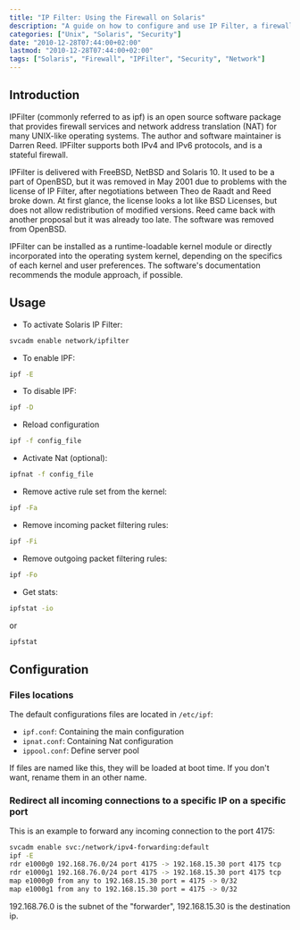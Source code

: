 ```yaml
---
title: "IP Filter: Using the Firewall on Solaris"
description: "A guide on how to configure and use IP Filter, a firewall solution for Solaris operating systems."
categories: ["Unix", "Solaris", "Security"]
date: "2010-12-28T07:44:00+02:00"
lastmod: "2010-12-28T07:44:00+02:00"
tags: ["Solaris", "Firewall", "IPFilter", "Security", "Network"]
---
```


## Introduction

IPFilter (commonly referred to as ipf) is an open source software package that provides firewall services and network address translation (NAT) for many UNIX-like operating systems. The author and software maintainer is Darren Reed. IPFilter supports both IPv4 and IPv6 protocols, and is a stateful firewall.

IPFilter is delivered with FreeBSD, NetBSD and Solaris 10. It used to be a part of OpenBSD, but it was removed in May 2001 due to problems with the license of IP Filter, after negotiations between Theo de Raadt and Reed broke down. At first glance, the license looks a lot like BSD Licenses, but does not allow redistribution of modified versions. Reed came back with another proposal but it was already too late. The software was removed from OpenBSD.

IPFilter can be installed as a runtime-loadable kernel module or directly incorporated into the operating system kernel, depending on the specifics of each kernel and user preferences. The software's documentation recommends the module approach, if possible.

## Usage

- To activate Solaris IP Filter:

```bash
svcadm enable network/ipfilter
```

- To enable IPF:

```bash
ipf -E
```

- To disable IPF:

```bash
ipf -D
```

- Reload configuration

```bash
ipf -f config_file
```

- Activate Nat (optional):

```bash
ipfnat -f config_file
```

- Remove active rule set from the kernel:

```bash
ipf -Fa
```

- Remove incoming packet filtering rules:

```bash
ipf -Fi
```

- Remove outgoing packet filtering rules:

```bash
ipf -Fo
```

- Get stats:

```bash
ipfstat -io
```

or

```bash
ipfstat
```

## Configuration

### Files locations

The default configurations files are located in `/etc/ipf`:

- `ipf.conf`: Containing the main configuration
- `ipnat.conf`: Containing Nat configuration
- `ippool.conf`: Define server pool

If files are named like this, they will be loaded at boot time. If you don't want, rename them in an other name.

### Redirect all incoming connections to a specific IP on a specific port

This is an example to forward any incoming connection to the port 4175:

```bash
svcadm enable svc:/network/ipv4-forwarding:default
ipf -E
rdr e1000g0 192.168.76.0/24 port 4175 -> 192.168.15.30 port 4175 tcp
rdr e1000g1 192.168.76.0/24 port 4175 -> 192.168.15.30 port 4175 tcp
map e1000g0 from any to 192.168.15.30 port = 4175 -> 0/32
map e1000g1 from any to 192.168.15.30 port = 4175 -> 0/32
```

192.168.76.0 is the subnet of the "forwarder", 192.168.15.30 is the destination ip.
